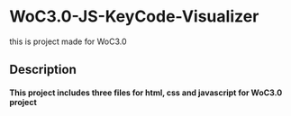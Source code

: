 # WoC3.0-JS-KeyCode-Visualizer

 this is project made for WoC3.0

## Description 

#### This project includes three files for html, css and javascript for WoC3.0 project
